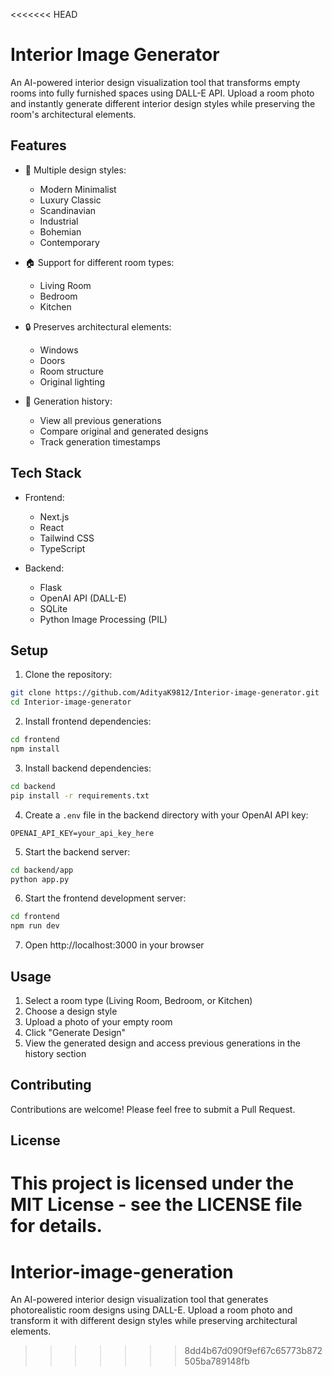 <<<<<<< HEAD
# Interior Image Generator

An AI-powered interior design visualization tool that transforms empty rooms into fully furnished spaces using DALL-E API. Upload a room photo and instantly generate different interior design styles while preserving the room's architectural elements.

## Features

- 🎨 Multiple design styles:
  - Modern Minimalist
  - Luxury Classic
  - Scandinavian
  - Industrial
  - Bohemian
  - Contemporary

- 🏠 Support for different room types:
  - Living Room
  - Bedroom
  - Kitchen

- 🔒 Preserves architectural elements:
  - Windows
  - Doors
  - Room structure
  - Original lighting

- 💾 Generation history:
  - View all previous generations
  - Compare original and generated designs
  - Track generation timestamps

## Tech Stack

- Frontend:
  - Next.js
  - React
  - Tailwind CSS
  - TypeScript

- Backend:
  - Flask
  - OpenAI API (DALL-E)
  - SQLite
  - Python Image Processing (PIL)

## Setup

1. Clone the repository:
```bash
git clone https://github.com/AdityaK9812/Interior-image-generator.git
cd Interior-image-generator
```

2. Install frontend dependencies:
```bash
cd frontend
npm install
```

3. Install backend dependencies:
```bash
cd backend
pip install -r requirements.txt
```

4. Create a `.env` file in the backend directory with your OpenAI API key:
```
OPENAI_API_KEY=your_api_key_here
```

5. Start the backend server:
```bash
cd backend/app
python app.py
```

6. Start the frontend development server:
```bash
cd frontend
npm run dev
```

7. Open http://localhost:3000 in your browser

## Usage

1. Select a room type (Living Room, Bedroom, or Kitchen)
2. Choose a design style
3. Upload a photo of your empty room
4. Click "Generate Design"
5. View the generated design and access previous generations in the history section

## Contributing

Contributions are welcome! Please feel free to submit a Pull Request.

## License

This project is licensed under the MIT License - see the LICENSE file for details. 
=======
# Interior-image-generation
An AI-powered interior design visualization tool that generates photorealistic room designs using DALL-E. Upload a room photo and transform it with different design styles while preserving architectural elements.
>>>>>>> 8dd4b67d090f9ef67c65773b872505ba789148fb
